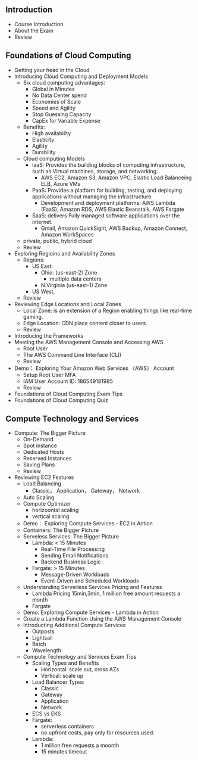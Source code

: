 ## Introduction
  - Course Introduction
  - About the Exam
  - Review
## Foundations of Cloud Computing
  - Getting your head in the Cloud
  - Introducing Cloud Computing and Deployment Models
    - Six cloud computing advantages:
      - Global in Minutes
      - No Data Center spend
      - Economies of Scale
      - Speed and Agility
      - Stop Guessing Capacity
      - CapEx for Variable Expense
    - Benefits:
      - High availability
      - Elasticity
      - Agility
      - Durability
    - Cloud computing Models
      - IaaS: Provides the building blocks of computing infrastructure, such as Virtual machines, storage, and networking. 
        - AWS EC2, Amazon S3, Amazon VPC, Elastic Load Balanceing ELB, Azure VMs
      - PaaS: Provides a platform for building, testing, and deploying applications without managing the infrastructure
        - Development and deployment platforms: AWS Lambda (FaaS), Amazon RDS, AWS Elastic Beanstalk, AWS Fargate
      - SaaS: delivers Fully managed software applications over the internet.
        - Gmail, Amazon QuickSight, AWS Backup, Amazon Connect, Amazon WorkSpaces
    - private, public, hybrid cloud
    - Review
  - Exploring Regioins and Availability Zones
    - Regions:
      - US East:
        - Ohio: (us-east-2) Zone
          - multiple data centers
        - N.Virginia (us-east-1) Zone
      - US West,
    - Review
  - Reviewing Edge Locations and Local Zones
    - Local Zone: is an extension of a Region enabling things like real-time gaming.
    - Edge Location: CDN place content closer to users.
    - Review
  - Introducing the Frameworks
  - Meeting the AWS Management Console and Accessing AWS
    - Root User 
    - The AWS Command Line Interface (CLI)
    - Review
  - Demo： Exploring Your Amazon Web Services （AWS） Account
    - Setup Root User MFA
    - IAM User Account ID: 186549181985
    - Review
  - Foundations of Cloud Computing Exam Tips
  - Foundations of Cloud Computing Quiz
## Compute Technology and Services
  - Compute: The Bigger Picture
    - On-Demand
    - Spot instance
    - Dedicated Hosts
    - Reserved Instances
    - Saving Plans
    - Review
  - Reviewing EC2 Features
    - Load Balancing 
      - Classic， Application， Gateway， Network
    - Auto Scaling
    - Compute Optimizer
      - horizoontal scaling
      - vertical scaling
    - Demo： Exploring Compute Services - EC2 in Action
    - Containers: The Bigger Picture
    - Serveless Services: The Bigger Picture
      - Lambda: < 15 Minutes
        - Real-Time File Processing
        - Sending Email Notifications
        - Backend Business Logic
      - Fargate: > 15 Minutes
        - Message-Driven Workloads
        - Event-Driven and Scheduled Workloads
    - Understanding Serverless Services Pricing and Features
      - Lambda Pricing 15min,3min, 1 million free amount requests a month
      - Fargate 
    - Demo: Exploring Compute Services - Lambda in Action
    - Create a Lambda Function Using the AWS Management Console
    - Introducting Additional Compute Services
      - Outposts
      - Lightsail
      - Batch
      - Wavelength
    - Compute Technology and Services Exam Tips
      - Scaling Types and Benefits
        - Horizontal: scale out, cross AZs
        - Vertical: scale up
      - Load Balancer Types
        - Classic
        - Gateway
        - Application
        - Network
      - ECS vs EKS
      - Fargate: 
        - serverless containers
        - no upfront costs, pay only for resources used.
      - Lambda: 
        - 1 million free requests a moonth
        - 15 minutes timeout